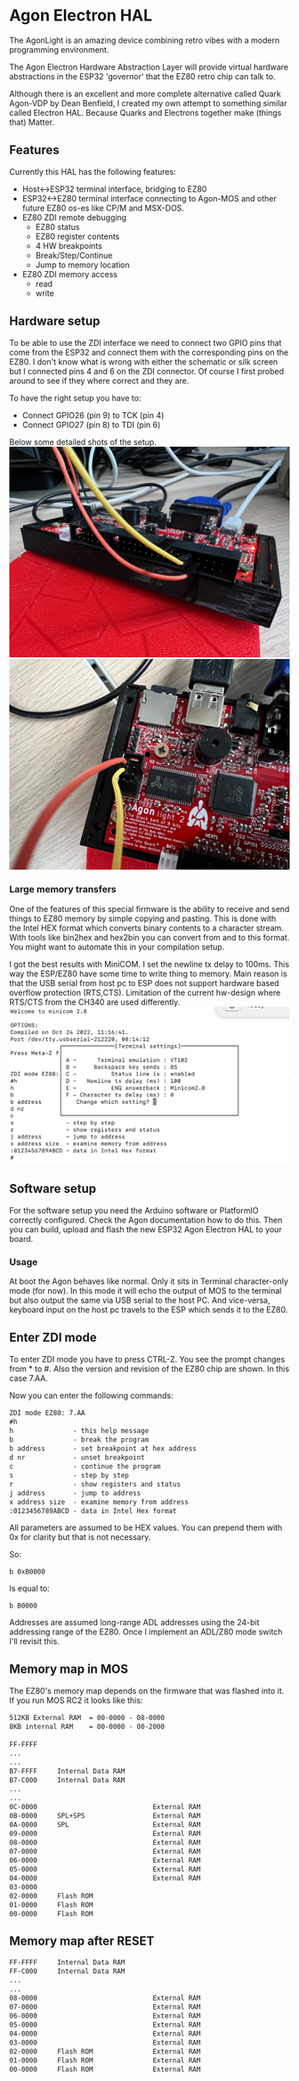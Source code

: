 # Agon Electron HAL
The AgonLight is an amazing device combining retro vibes with a modern programming environment.

The Agon Electron Hardware Abstraction Layer will provide virtual hardware abstractions in the ESP32 'governor' that the EZ80 retro chip can talk to.

Although there is an excellent and more complete alternative called Quark Agon-VDP by Dean Benfield, I created my own attempt to something similar called Electron HAL. Because Quarks and Electrons together make (things that) Matter.

## Features
Currently this HAL has the following features:
- Host<->ESP32 terminal interface, bridging to EZ80
- ESP32<->EZ80 terminal interface connecting to Agon-MOS and other future EZ80 os-es like CP/M and MSX-DOS.
- EZ80 ZDI remote debugging
    - EZ80 status
    - EZ80 register contents
    - 4 HW breakpoints
    - Break/Step/Continue
    - Jump to memory location
- EZ80 ZDI memory access
    - read
    - write

## Hardware setup
To be able to use the ZDI interface we need to connect two GPIO pins that come from the ESP32 and connect them with the corresponding pins on the EZ80. I don't know what is wrong with either the schematic or silk screen but I connected pins 4 and 6 on the ZDI connector. Of course I first probed around to see if they where correct and they are.

To have the right setup you have to:
- Connect GPIO26 (pin 9) to TCK (pin 4)
- Connect GPIO27 (pin 8) to TDI (pin 6)

Below some detailed shots of the setup.
![GPIO closeup](doc/IMG_0785.jpeg)
![ZDI closeup](doc/IMG_0786.jpeg)

### Large memory transfers
One of the features of this special firmware is the ability to receive and send things to EZ80 memory by simple copying and pasting. This is done with the Intel HEX format which converts binary contents to a character stream. With tools like bin2hex and hex2bin you can convert from and to this format. You might want to automate this in your compilation setup. 

I got the best results with MiniCOM. I set the newline tx delay to 100ms. This way the ESP/EZ80 have some time to write thing to memory. Main reason is that the USB serial from host pc to ESP does not support hardware based overflow protection (RTS,CTS). Limitation of the current hw-design where RTS/CTS from the CH340 are used differently.
![minicom](doc/minicom.jpg)

## Software setup
For the software setup you need the Arduino software or PlatformIO correctly configured. Check the Agon documentation how to do this. Then you can build, upload and flash the new ESP32 Agon Electron HAL to your board.

### Usage
At boot the Agon behaves like normal. Only it sits in Terminal character-only mode (for now). In this mode it will echo the output of MOS to the terminal but also output the same via USB serial to the host PC. And vice-versa, keyboard input on the host pc travels to the ESP which sends it to the EZ80.

## Enter ZDI mode
To enter ZDI mode you have to press CTRL-Z. You see the prompt changes from * to #. Also the version and revision of the EZ80 chip are shown. In this case 7.AA.

Now you can enter the following commands:
```
ZDI mode EZ80: 7.AA
#h
h               - this help message
b               - break the program
b address       - set breakpoint at hex address
d nr            - unset breakpoint
c               - continue the program
s               - step by step
r               - show registers and status
j address       - jump to address
x address size  - examine memory from address
:0123456789ABCD - data in Intel Hex format
```

All parameters are assumed to be HEX values. You can prepend them with 0x for clarity but that is not necessary.

So:
```
b 0xB0000
```
Is equal to:
```
b B0000
```

Addresses are assumed long-range ADL addresses using the 24-bit addressing range of the EZ80. Once I implement an ADL/Z80 mode switch I'll revisit this.

## Memory map in MOS
The EZ80's memory map depends on the firmware that was flashed into it. If you run MOS RC2 it looks like this:
```
512KB External RAM  = 00-0000 - 08-0000
8KB internal RAM    = 00-0000 - 00-2000

FF-FFFF
...
...
B7-FFFF		Internal Data RAM
B7-C000		Internal Data RAM
...
...
0C-0000		                        External RAM
0B-0000		SPL+SPS                 External RAM
0A-0000		SPL                     External RAM
09-0000		                        External RAM
08-0000		                        External RAM
07-0000		                        External RAM
06-0000		                        External RAM
05-0000		                        External RAM
04-0000		                        External RAM
03-0000
02-0000     Flash ROM
01-0000     Flash ROM
00-0000		Flash ROM
```

## Memory map after RESET
```
FF-FFFF		Internal Data RAM
FF-C000		Internal Data RAM
...
...
08-0000		                        External RAM
07-0000		                        External RAM
06-0000		                        External RAM
05-0000		                        External RAM
04-0000		                        External RAM
03-0000                             External RAM
02-0000     Flash ROM               External RAM
01-0000     Flash ROM               External RAM
00-0000		Flash ROM               External RAM
```